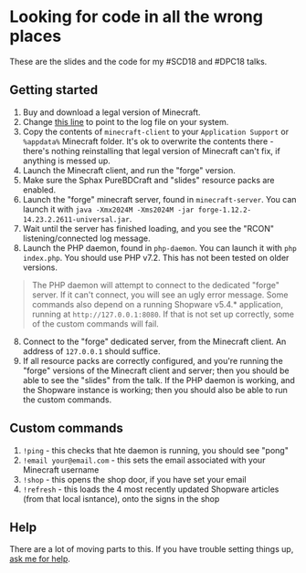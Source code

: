 # Looking for code in all the wrong places

These are the slides and the code for my #SCD18 and #DPC18 talks. 

## Getting started

1. Buy and download a legal version of Minecraft.
1. Change [this line](https://github.com/assertchris-tutorials/php-minecraft/blob/master/php-daemon/source/game.php#L9) to point to the log file on your system.
1. Copy the contents of `minecraft-client` to your `Application Support` or `%appdata%` Minecraft folder. It's ok to overwrite the contents there - there's nothing reinstalling that legal version of Minecraft can't fix, if anything is messed up.
1. Launch the Minecraft client, and run the "forge" version.
1. Make sure the Sphax PureBDCraft and "slides" resource packs are enabled.
1. Launch the "forge" minecraft server, found in `minecraft-server`. You can launch it with `java -Xmx2024M -Xms2024M -jar forge-1.12.2-14.23.2.2611-universal.jar`.
1. Wait until the server has finished loading, and you see the "RCON" listening/connected log message.
1. Launch the PHP daemon, found in `php-daemon`. You can launch it with `php index.php`. You should use PHP v7.2. This has not been tested on older versions.

> The PHP daemon will attempt to connect to the dedicated "forge" server. If it can't connect, you will see an ugly error message. Some commands also depend on a running Shopware v5.4.* application, running at `http://127.0.0.1:8080`. If that is not set up correctly, some of the custom commands will fail.

8. Connect to the "forge" dedicated server, from the Minecraft client. An address of `127.0.0.1` should suffice.
9. If all resource packs are correctly configured, and you're running the "forge" versions of the Minecraft client and server; then you should be able to see the "slides" from the talk. If the PHP daemon is working, and the Shopware instance is working; then you should also be able to run the custom commands.

## Custom commands

1. `!ping` - this checks that hte daemon is running, you should see "pong"
1. `!email your@email.com` - this sets the email associated with your Minecraft username
1. `!shop` - this opens the shop door, if you have set your email
1. `!refresh` - this loads the 4 most recently updated Shopware articles (from that local isntance), onto the signs in the shop

## Help

There are a lot of moving parts to this. If you have trouble setting things up, [ask me for help](https://twitter.com/assertchris).
